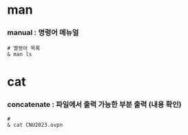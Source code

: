 # man
  ### manual : 명령어 메뉴얼 ###
  
  ```
  # 멸령어 목록
  & man ls
  ```

# cat
  ### concatenate : 파일에서 출력 가능한 부분 출력 (내용 확인)

  ```
  # 
  & cat CNU2023.ovpn
  ```
